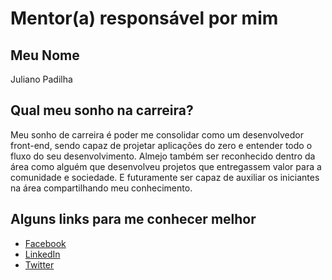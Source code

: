 # Mentor(a) responsável por mim

## Meu Nome

Juliano Padilha

## Qual meu sonho na carreira?

Meu sonho de carreira é poder me consolidar como um desenvolvedor front-end, sendo capaz de projetar aplicações do zero e entender todo o fluxo do seu desenvolvimento. Almejo também ser reconhecido dentro da área como alguém que desenvolveu projetos que entregassem valor para a comunidade e sociedade. E futuramente ser capaz de auxiliar os iniciantes na área compartilhando meu conhecimento.

## Alguns links para me conhecer melhor

- [Facebook](https://www.facebook.com/JulianoPadilha)
- [LinkedIn](https://br.linkedin.com/in/julianopadilha)
- [Twitter](https://twitter.com/padilhano)
